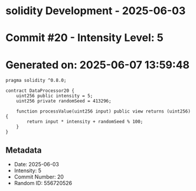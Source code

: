 ﻿# solidity Development - 2025-06-03
# Commit #20 - Intensity Level: 5
# Generated on: 2025-06-07 13:59:48
```solidity
pragma solidity ^0.8.0;

contract DataProcessor20 {
    uint256 public intensity = 5;
    uint256 private randomSeed = 413296;

    function processValue(uint256 input) public view returns (uint256) {
        return input * intensity + randomSeed % 100;
    }
}
```
## Metadata
- Date: 2025-06-03
- Intensity: 5
- Commit Number: 20
- Random ID: 556720526
